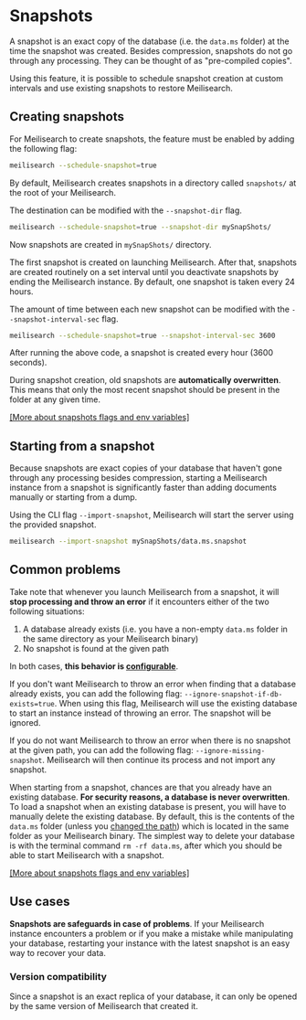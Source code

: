 # Snapshots

A snapshot is an exact copy of the database (i.e. the `data.ms` folder) at the time the snapshot was created. Besides compression, snapshots do not go through any processing. They can be thought of as "pre-compiled copies".

Using this feature, it is possible to schedule snapshot creation at custom intervals and use existing snapshots to restore Meilisearch.

## Creating snapshots

For Meilisearch to create snapshots, the feature must be enabled by adding the following flag:

```bash
meilisearch --schedule-snapshot=true
```

By default, Meilisearch creates snapshots in a directory called `snapshots/` at the root of your Meilisearch.

The destination can be modified with the `--snapshot-dir` flag.

```bash
meilisearch --schedule-snapshot=true --snapshot-dir mySnapShots/
```

Now snapshots are created in `mySnapShots/` directory.

The first snapshot is created on launching Meilisearch. After that, snapshots are created routinely on a set interval until you deactivate snapshots by ending the Meilisearch instance. By default, one snapshot is taken every 24 hours.

The amount of time between each new snapshot can be modified with the `--snapshot-interval-sec` flag.

```bash
meilisearch --schedule-snapshot=true --snapshot-interval-sec 3600
```

After running the above code, a snapshot is created every hour (3600 seconds).

During snapshot creation, old snapshots are **automatically overwritten**. This means that only the most recent snapshot should be present in the folder at any given time.

[[More about snapshots flags and env variables]](/learn/configuration/instance_options.md#schedule-snapshot-creation)

## Starting from a snapshot

Because snapshots are exact copies of your database that haven't gone through any processing besides compression, starting a Meilisearch instance from a snapshot is significantly faster than adding documents manually or starting from a dump.

Using the CLI flag `--import-snapshot`, Meilisearch will start the server using the provided snapshot.

```bash
meilisearch --import-snapshot mySnapShots/data.ms.snapshot
```

## Common problems

Take note that whenever you launch Meilisearch from a snapshot, it will **stop processing and throw an error** if it encounters either of the two following situations:

1. A database already exists (i.e. you have a non-empty `data.ms` folder in the same directory as your Meilisearch binary)
2. No snapshot is found at the given path

In both cases, **this behavior is [configurable](/learn/configuration/instance_options.md#ignore-missing-snapshot)**.

If you don't want Meilisearch to throw an error when finding that a database already exists, you can add the following flag: `--ignore-snapshot-if-db-exists=true`. When using this flag, Meilisearch will use the existing database to start an instance instead of throwing an error. The snapshot will be ignored.

If you do not want Meilisearch to throw an error when there is no snapshot at the given path, you can add the following flag: `--ignore-missing-snapshot`. Meilisearch will then continue its process and not import any snapshot.

When starting from a snapshot, chances are that you already have an existing database. **For security reasons, a database is never overwritten**. To load a snapshot when an existing database is present, you will have to manually delete the existing database. By default, this is the contents of the `data.ms` folder (unless you [changed the path](/learn/configuration/instance_options.md#database-path)) which is located in the same folder as your Meilisearch binary.
The simplest way to delete your database is with the terminal command `rm -rf data.ms`, after which you should be able to start Meilisearch with a snapshot.

[[More about snapshots flags and env variables]](/learn/configuration/instance_options.md#schedule-snapshot-creation)

## Use cases

**Snapshots are safeguards in case of problems**. If your Meilisearch instance encounters a problem or if you make a mistake while manipulating your database, restarting your instance with the latest snapshot is an easy way to recover your data.

### Version compatibility

Since a snapshot is an exact replica of your database, it can only be opened by the same version of Meilisearch that created it.
